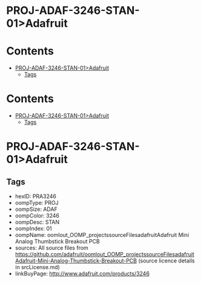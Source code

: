 
PROJ-ADAF-3246-STAN-01>Adafruit
===============================

Contents
========

* [PROJ-ADAF-3246-STAN-01>Adafruit](#proj-adaf-3246-stan-01adafruit)
	* [Tags](#tags)

Contents
========

* [PROJ-ADAF-3246-STAN-01>Adafruit](#proj-adaf-3246-stan-01adafruit)
	* [Tags](#tags)

# PROJ-ADAF-3246-STAN-01>Adafruit

## Tags

- hexID: PRA3246
- oompType: PROJ
- oompSize: ADAF
- oompColor: 3246
- oompDesc: STAN
- oompIndex: 01
- oompName: oomlout_OOMP_projectssourceFilesadafruitAdafruit Mini Analog Thumbstick Breakout PCB
- sources: All source files from https://github.com/adafruit/oomlout_OOMP_projectssourceFilesadafruitAdafruit-Mini-Analog-Thumbstick-Breakout-PCB (source licence details in srcLicense.md)
- linkBuyPage: http://www.adafruit.com/products/3246
